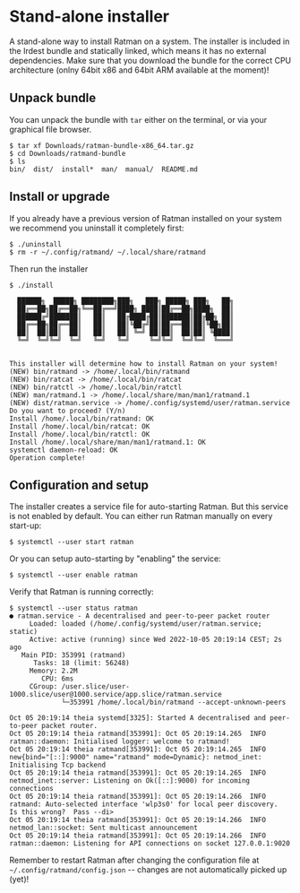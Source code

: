 # Stand-alone installer

A stand-alone way to install Ratman on a system.  The installer is
included in the Irdest bundle and statically linked, which means it
has no external dependencies.  Make sure that you download the bundle
for the correct CPU architecture (onlny 64bit x86 and 64bit ARM
available at the moment)!

## Unpack bundle

You can unpack the bundle with `tar` either on the terminal, or via
your graphical file browser.

```
$ tar xf Downloads/ratman-bundle-x86_64.tar.gz
$ cd Downloads/ratmand-bundle
$ ls
bin/  dist/  install*  man/  manual/  README.md
```

## Install or upgrade

If you already have a previous version of Ratman installed on your
system we recommend you uninstall it completely first:

```
$ ./uninstall
$ rm -r ~/.config/ratmand/ ~/.local/share/ratmand
```

Then run the installer

```console
$ ./install

  ██████╗  █████╗ ████████╗███╗   ███╗ █████╗ ███╗   ██╗
  ██╔══██╗██╔══██╗╚══██╔══╝████╗ ████║██╔══██╗████╗  ██║
  ██████╔╝███████║   ██║   ██╔████╔██║███████║██╔██╗ ██║
  ██╔══██╗██╔══██║   ██║   ██║╚██╔╝██║██╔══██║██║╚██╗██║
  ██║  ██║██║  ██║   ██║   ██║ ╚═╝ ██║██║  ██║██║ ╚████║
  ╚═╝  ╚═╝╚═╝  ╚═╝   ╚═╝   ╚═╝     ╚═╝╚═╝  ╚═╝╚═╝  ╚═══╝


This installer will determine how to install Ratman on your system!
(NEW) bin/ratmand -> /home/.local/bin/ratmand
(NEW) bin/ratcat -> /home/.local/bin/ratcat
(NEW) bin/ratctl -> /home/.local/bin/ratctl
(NEW) man/ratmand.1 -> /home/.local/share/man/man1/ratmand.1
(NEW) dist/ratman.service -> /home/.config/systemd/user/ratman.service
Do you want to proceed? (Y/n) 
Install /home/.local/bin/ratmand: OK
Install /home/.local/bin/ratcat: OK
Install /home/.local/bin/ratctl: OK
Install /home/.local/share/man/man1/ratmand.1: OK
systemctl daemon-reload: OK
Operation complete!
```

## Configuration and setup

The installer creates a service file for auto-starting Ratman.  But
this service is not enabled by default.  You can either run Ratman
manually on every start-up:

```
$ systemctl --user start ratman
```

Or you can setup auto-starting by "enabling" the service:

```
$ systemctl --user enable ratman
```

Verify that Ratman is running correctly:

```
$ systemctl --user status ratman
● ratman.service - A decentralised and peer-to-peer packet router
     Loaded: loaded (/home/.config/systemd/user/ratman.service; static)
     Active: active (running) since Wed 2022-10-05 20:19:14 CEST; 2s ago
   Main PID: 353991 (ratmand)
      Tasks: 18 (limit: 56248)
     Memory: 2.2M
        CPU: 6ms
     CGroup: /user.slice/user-1000.slice/user@1000.service/app.slice/ratman.service
             └─353991 /home/.local/bin/ratmand --accept-unknown-peers

Oct 05 20:19:14 theia systemd[3325]: Started A decentralised and peer-to-peer packet router.
Oct 05 20:19:14 theia ratmand[353991]: Oct 05 20:19:14.265  INFO ratman::daemon: Initialised logger: welcome to ratmand!
Oct 05 20:19:14 theia ratmand[353991]: Oct 05 20:19:14.265  INFO new{bind="[::]:9000" name="ratmand" mode=Dynamic}: netmod_inet: Initialising Tcp backend
Oct 05 20:19:14 theia ratmand[353991]: Oct 05 20:19:14.265  INFO netmod_inet::server: Listening on Ok([::]:9000) for incoming connections
Oct 05 20:19:14 theia ratmand[353991]: Oct 05 20:19:14.266  INFO ratmand: Auto-selected interface 'wlp3s0' for local peer discovery.  Is this wrong?  Pass --di>
Oct 05 20:19:14 theia ratmand[353991]: Oct 05 20:19:14.266  INFO netmod_lan::socket: Sent multicast announcement
Oct 05 20:19:14 theia ratmand[353991]: Oct 05 20:19:14.266  INFO ratman::daemon: Listening for API connections on socket 127.0.0.1:9020
```

Remember to restart Ratman after changing the configuration file at
`~/.config/ratmand/config.json` -- changes are not automatically
picked up (yet)!
